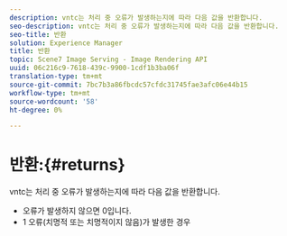 ```yaml
---
description: vntc는 처리 중 오류가 발생하는지에 따라 다음 값을 반환합니다.
seo-description: vntc는 처리 중 오류가 발생하는지에 따라 다음 값을 반환합니다.
seo-title: 반환
solution: Experience Manager
title: 반환
topic: Scene7 Image Serving - Image Rendering API
uuid: 06c216c9-7618-439c-9900-1cdf1b3ba06f
translation-type: tm+mt
source-git-commit: 7bc7b3a86fbcdc57cfdc31745fae3afc06e44b15
workflow-type: tm+mt
source-wordcount: '58'
ht-degree: 0%

---
```



# 반환:{#returns}

vntc는 처리 중 오류가 발생하는지에 따라 다음 값을 반환합니다.

* 오류가 발생하지 않으면 0입니다.
* 1 오류(치명적 또는 치명적이지 않음)가 발생한 경우

